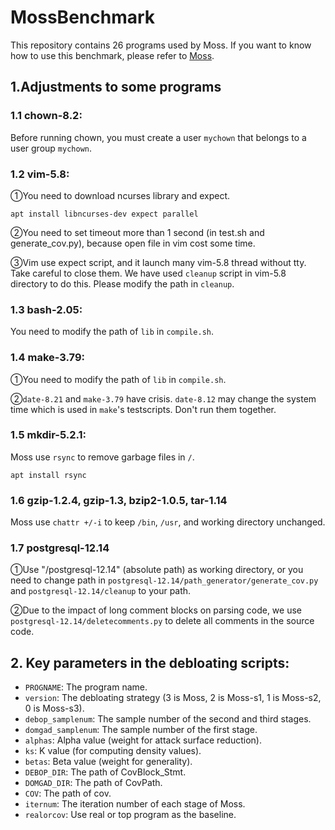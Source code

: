 # MossBenchmark
This repository contains 26 programs used by Moss. If you want to know how to use this benchmark, please refer to [Moss](https://github.com/BaiGeiQiShi/Moss).

## 1.Adjustments to some programs
### 1.1 chown-8.2:
Before running chown, you must create a user ```mychown``` that belongs to a user group ```mychown```.

### 1.2 vim-5.8: 
①You need to download ncurses library and expect.

`apt install libncurses-dev expect parallel`

②You need to set timeout more than 1 second (in test.sh and generate_cov.py), because open file in vim cost some time.

③Vim use expect script, and it launch many vim-5.8 thread without tty. Take careful to close them. We have used `cleanup` script in vim-5.8 directory to do this. Please modify the path in `cleanup`.

### 1.3 bash-2.05:

You need to modify the path of `lib` in `compile.sh`.

### 1.4 make-3.79:

①You need to modify the path of `lib` in `compile.sh`.

②`date-8.21` and `make-3.79` have crisis. `date-8.12` may change the system time which is used in `make`'s testscripts. Don't run them together.

### 1.5 mkdir-5.2.1:

Moss use `rsync` to remove garbage files in `/`.

`apt install rsync`
 
### 1.6 gzip-1.2.4, gzip-1.3, bzip2-1.0.5, tar-1.14

Moss use `chattr +/-i` to keep `/bin`, `/usr`, and working directory unchanged.

### 1.7 postgresql-12.14

①Use "/postgresql-12.14" (absolute path) as working directory, or you need to change path in `postgresql-12.14/path_generator/generate_cov.py` and `postgresql-12.14/cleanup` to your path.

②Due to the impact of long comment blocks on parsing code, we use `postgresql-12.14/deletecomments.py` to delete all comments in the source code. 

## 2. Key parameters in the debloating scripts:
- `PROGNAME`: The program name.
- `version`: The debloating strategy (3 is Moss, 2 is Moss-s1, 1 is Moss-s2, 0 is Moss-s3).
- `debop_samplenum`: The sample number of the second and third stages.
- `domgad_samplenum`: The sample number of the first stage.
- `alphas`: Alpha value (weight for attack surface reduction).
- `ks`: K value (for computing density values).
- `betas`: Beta value (weight for generality).
- `DEBOP_DIR`: The path of CovBlock_Stmt.
- `DOMGAD_DIR`: The path of CovPath.
- `COV`: The path of cov.
- `iternum`: The iteration number of each stage of Moss.
- `realorcov`: Use real or top program as the baseline.
